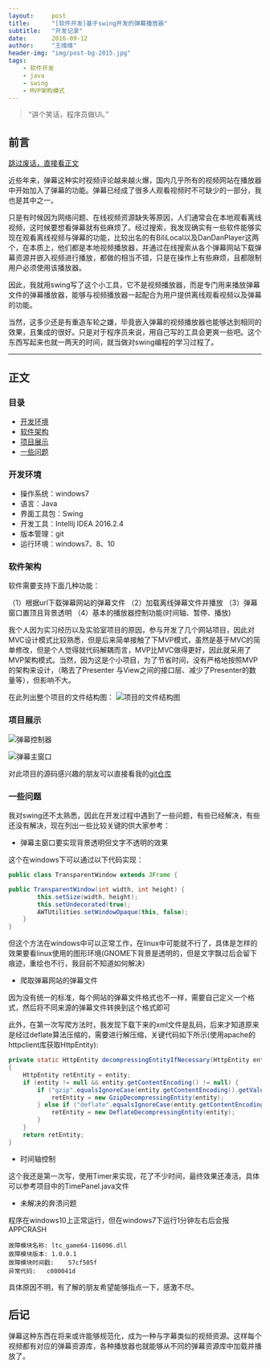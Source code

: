 ```yaml
---
layout:     post
title:      "[软件开发]基于swing开发的弹幕播放器"
subtitle:   "开发记录"
date:       2016-09-12
author:     "王维维"
header-img: "img/post-bg-2015.jpg"
tags:
    - 软件开发
    - java
    - swing
    - MVP架构模式
---
```


> “讲个笑话，程序员做UI。”

## 前言<span id="前言" />

[跳过废话，直接看正文](#正文)

近些年来，弹幕这种实时视频评论越来越火爆，国内几乎所有的视频网站在播放器中开始加入了弹幕的功能。弹幕已经成了很多人观看视频时不可缺少的一部分，我也是其中之一。

只是有时候因为网络问题、在线视频资源缺失等原因，人们通常会在本地观看离线视频，这时候要想看弹幕就有些麻烦了。经过搜索，我发现确实有一些软件能够实现在观看离线视频与弹幕的功能，比较出名的有BiliLocal以及DanDanPlayer这两个，在本质上，他们都是本地视频播放器，并通过在线搜索从各个弹幕网站下载弹幕资源并嵌入视频进行播放，都做的相当不错，只是在操作上有些麻烦，且都限制用户必须使用该播放器。

因此，我就用swing写了这个小工具，它不是视频播放器，而是专门用来播放弹幕文件的弹幕播放器，能够与视频播放器一起配合为用户提供离线观看视频以及弹幕的功能。

当然，这多少还是有重造车轮之嫌，毕竟嵌入弹幕的视频播放器也能够达到相同的效果，且集成的很好。只是对于程序员来说，用自己写的工具会更爽一些吧。这个东西写起来也就一两天的时间，就当做对swing编程的学习过程了。

---

## 正文<span id = "正文" />

### 目录<span id="目录" />

* [开发环境](#开发环境)
* [软件架构](#软件架构)
* [项目展示](#项目展示)
* [一些问题](#一些问题)

### 开发环境<span id="开发环境" />

* 操作系统：windows7
* 语言：Java
* 界面工具包：Swing
* 开发工具：IntellIj IDEA 2016.2.4
* 版本管理：git
* 运行环境：windows7、8、10

### 软件架构<span id="软件架构" />

软件需要支持下面几种功能：

（1）根据url下载弹幕网站的弹幕文件
（2）加载离线弹幕文件并播放
（3）弹幕窗口置顶且背景透明
（4）基本的播放器控制功能(时间轴、暂停、播放)

我个人因为实习经历以及实验室项目的原因，参与开发了几个网站项目，因此对MVC设计模式比较熟悉，但是后来简单接触了下MVP模式，虽然是基于MVC的简单修改，但是个人觉得就代码解耦而言，MVP比MVC做得更好，因此就采用了MVP架构模式。当然，因为这是个小项目，为了节省时间，没有严格地按照MVP的架构来设计，（略去了Presenter 与View之间的接口层、减少了Presenter的数量等），但影响不大。

在此列出整个项目的文件结构图：
![项目的文件结构图][1]

### 项目展示<span id="项目展示" />

![弹幕控制器][2]

![弹幕主窗口][3]

对此项目的源码感兴趣的朋友可以直接看我的[git仓库](https://github.com/clayandgithub/DanMuPlayer)

### 一些问题<span id="一些问题" />

我对swing还不太熟悉，因此在开发过程中遇到了一些问题，有些已经解决，有些还没有解决，现在列出一些比较关键的供大家参考：

* 弹幕主窗口要实现背景透明但文字不透明的效果

这个在windows下可以通过以下代码实现：

```java
public class TransparentWindow extends JFrame {

public TransparentWindow(int width, int height) {
        this.setSize(width, height);
        this.setUndecorated(true);
        AWTUtilities.setWindowOpaque(this, false);
    }
}
```

但这个方法在windows中可以正常工作，在linux中可能就不行了，具体是怎样的效果要看linux使用的图形环境(GNOME下背景是透明的，但是文字飘过后会留下痕迹，重绘也不行，我目前不知道如何解决）

* 爬取弹幕网站的弹幕文件

因为没有统一的标准，每个网站的弹幕文件格式也不一样，需要自己定义一个格式，然后将不同来源的弹幕文件转换到这个格式即可

此外，在第一次写爬方法时，我发现下载下来的xml文件是乱码，后来才知道原来是经过deflate算法压缩的，需要进行解压缩，关键代码如下所示(使用apache的httpclient库获取HttpEntity):

```java
private static HttpEntity decompressingEntityIfNecessary(HttpEntity entity)
{
	HttpEntity retEntity = entity;
	if (entity != null && entity.getContentEncoding() != null) {
        if ("gzip".equalsIgnoreCase(entity.getContentEncoding().getValue())) {
        	retEntity = new GzipDecompressingEntity(entity);
        } else if ("deflate".equalsIgnoreCase(entity.getContentEncoding().getValue())) {
        	retEntity = new DeflateDecompressingEntity(entity);
        }
    }
	return retEntity;
}
```

* 时间轴控制

这个我还是第一次写，使用Timer来实现，花了不少时间，最终效果还凑活。具体可以参考项目中的TimePanel.java文件

* 未解决的奔溃问题

程序在windows10上正常运行，但在windows7下运行1分钟左右后会报APPCRASH

```
故障模块名称:	ltc_game64-116096.dll
故障模块版本:	1.0.0.1
故障模块时间戳:	57cf505f
异常代码:	c000041d
```

具体原因不明，有了解的朋友希望能够指点一下，感激不尽。

## 后记<span id="后记" />

弹幕这种东西在将来或许能够规范化，成为一种与字幕类似的视频资源。这样每个视频都有对应的弹幕资源库，各种播放器也就能够从不同的弹幕资源库中加载并播放了。

  [1]: /img/danmu_player_code.png
  [2]: /img/danmu_player_controller.png
  [3]: /img/danmu_player_main_window.png